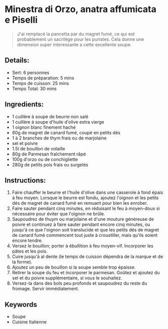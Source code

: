 # Minestra di Orzo, anatra affumicata e Piselli

> J'ai remplacé la pancetta par du magret fumé, ce qui est probablement un sacrilège pour les puristes. Cela donne une dimension super interessante a cette excellente soupe.

## Details:
* Sert: 6 personnes
* Temps de préparation:  5 mins
* Temps de cuisson:  25 mins
* Temps Total:  30 mins

## Ingredients:
* 1 cuillère à soupe de beurre non salé
* 1 cuillère à soupe d'huile d'olive extra vierge
* 1 oignon blanc finement haché
* 80g de magret de canard fumé, coupé en petits dés
* 1 à 2 branches de thym frais ou de marjolaine
* sel et poivre
* 1.5l de bouillon de volaille
* 80g de Parmesan fraîchement râpé
* 100g d'orzo ou de conchigliette
* 280g de petits pois frais ou surgelés

## Instructions:
1. Faire chauffer le beurre et l'huile d'olive dans une casserole à fond épais à feu moyen. Lorsque le beurre est fondu, ajoutez l'oignon et les petits dés de magret de canard fumé en remuant pour bien les enrober.
1. Faire sauter pendant cinq minutes, en réduisant le feu à moyen-doux si nécessaire pour éviter que l'oignon ne brûle. 
1. Saupoudrez de thuym ou marjolaine et d'une mouture généreuse de poivre et continuez à faire sauter pendant encore cinq minutes, ou jusqu'à ce que l'oignon soit translucide et que les petits dés de magret de canard fumé commencent tout juste à croustiller, mais qu'ils soient encore tendre.
1. Versez le bouillon; porter à ébullition à feu moyen-vif. Incorporer les pâtes et les pois.
1. Cuire jusqu'à al dente (le temps de cuisson dépendra de la marque et de la forme).
1. Ajoutez un peu de bouillon si la soupe semble trop épaisse.
1. Retirer la soupe du feu et incorporer le parmesan. Goûtez et ajoutez du sel et du poivre supplémentaire, si vous le souhaitez.
1. Versez-la dans des bols peu profonds et saupoudrez du reste du fromage. Servir immédiatement. 

## Keywords
* Soupe
* Cuisine Italienne